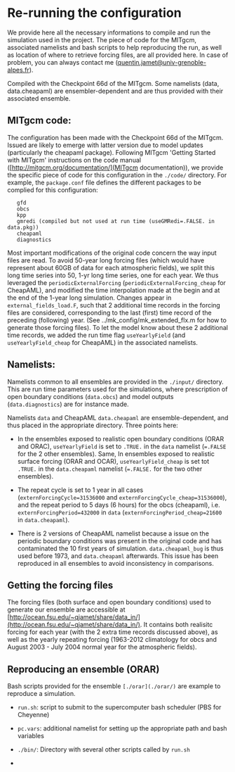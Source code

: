 # Re-running the configuration

We provide here all the necessary informations to compile and run the simulation used in the project. The piece of code for the MITgcm, associated namelists and bash scripts to help reproducing the run, as well as location of where to retrieve forcing files, are all provided here. In case of problem, you can always contact me (<quentin.jamet@univ-grenoble-alpes.fr>).



Compiled with the Checkpoint 66d of the MITgcm. Some namelists (data, data.cheapaml) are ensembler-dependent and are thus provided with their associated ensemble.

## MITgcm code: 

The configuration has been made with the Checkpoint 66d of the MITgcm. Issued are likely to emerge with latter version due to model updates (particularly the cheapaml package). Following MITgcm 'Getting Started with MITgcm' instructions on the code manual ([http://mitgcm.org/documentation/](MITgcm documentation)), we provide the specific piece of code for this configuration in the ```./code/``` directory. For example, the ```package.conf``` file defines the different packages to be complied for this configuration:

```
   gfd
   obcs
   kpp
   gmredi (compiled but not used at run time (useGMRedi=.FALSE. in data.pkg))
   cheapaml
   diagnostics
```

Most important modifications of the original code concern the way input files are read. To avoid 50-year long forcing files (which would have represent about 60GB of data for each atmospheric fields), we split this long time series into 50, 1-yr long time series, one for each year. We thus leveraged the ```periodicExternalForcing``` (```periodicExternalForcing_cheap``` for CheapAML), and modified the time interpolation made at the begin and at the end of the 1-year long simulation. Changes appear in ```external_fields_load.F```, such that 2 additional time records in the forcing files are considered, corresponding to the last (first) time record of the preceding (following) year. (See ../mk_config/mk_extended_flx.m for how to generate those forcing files). To let the model know about these 2 additional time records, we added the run time flag ```useYearlyField``` (and ```useYearlyField_cheap``` for CheapAML) in the associated namelists.


## Namelists:

Namelists common to all ensembles are provided in the ```./input/``` directory. This are run time parameters used for the simulations, where prescription of open boundary conditions (```data.obcs```) and model outputs (```data.diagnostics```) are for instance made. 

Namelists ```data``` and CheapAML ```data.cheapaml``` are ensemble-dependent, and thus placed in the appropriate directory. Three points here:

- In the ensembles exposed to realistic open boundary conditions (ORAR and ORAC), ```useYearlyField``` is set to ```.TRUE.``` in the ```data``` namelist (```=.FALSE``` for the 2 other ensembles). Same, In ensembles exposed to realistic surface forcing (ORAR and OCAR), ```useYearlyField_cheap``` is set tot ```.TRUE.``` in the ```data.cheapaml``` namelist (```=.FALSE.``` for the two other ensembles). 

- The repeat cycle is set to 1 year in all cases (```externForcingCycle=31536000``` and ```externForcingCycle_cheap=31536000```), and the repeat period to 5 days (6 hours) for the obcs (cheapaml), i.e. ```externForcingPeriod=432000``` in ```data``` (```externForcingPeriod_cheap=21600``` in ```data.cheapaml```).

- There is 2 versions of CheapAML namelist because a issue on the periodic boundary conditions was present in the original code and has contaminated the 10 first years of simulation. ```data.cheapaml_bug``` is thus used before 1973, and ```data.cheapaml``` afterwards. This issue has been reproduced in all ensembles to avoid inconsistency in comparisons.

## Getting the forcing files

The forcing files (both surface and open boundary conditions) used to generate our ensemble are accessible at [http://ocean.fsu.edu/~qjamet/share/data_in/](http://ocean.fsu.edu/~qjamet/share/data_in/). It contains both realisitc forcing for each year (with the 2 extra time records discussed above), as well as the yearly repeating forcing (1963-2012 climatology for obcs and August 2003 - July 2004 normal year for the atmospheric fields).


## Reproducing an ensemble (ORAR)

Bash scripts provided for the ensemble ```[./orar](./orar/)``` are example to reproduce a simulation. 

- ```run.sh```: script to submit to the supercomputer bash scheduler (PBS for Cheyenne)

- ```pc.vars```: additional namelist for setting up the appropriate path and bash variables

- ```./bin/```: Directory with several other scripts called by ```run.sh``` 
- 
